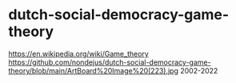 # dutch-social-democracy-game-theory

https://en.wikipedia.org/wiki/Game_theory
https://github.com/nondejus/dutch-social-democracy-game-theory/blob/main/ArtBoard%20Image%20(223).jpg
2002-2022
